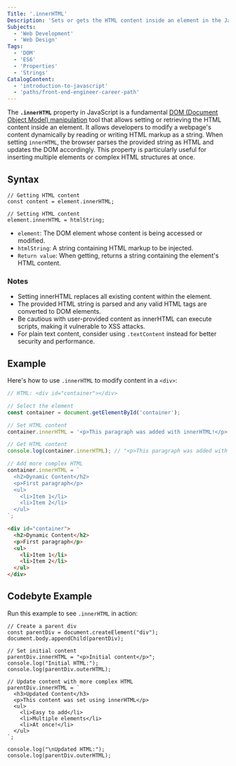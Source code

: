 ```yaml
---
Title: '.innerHTML'
Description: 'Sets or gets the HTML content inside an element in the JavaScript DOM.'
Subjects:
  - 'Web Development'
  - 'Web Design'
Tags:
  - 'DOM'
  - 'ES6'
  - 'Properties'
  - 'Strings'
CatalogContent:
  - 'introduction-to-javascript'
  - 'paths/front-end-engineer-career-path'
---
```


The **`.innerHTML`** property in JavaScript is a fundamental [DOM (Document Object Model) manipulation](https://www.codecademy.com/resources/docs/javascript/dom-manipulation) tool that allows setting or retrieving the HTML content inside an element. It allows developers to modify a webpage's content dynamically by reading or writing HTML markup as a string. When setting `innerHTML`, the browser parses the provided string as HTML and updates the DOM accordingly. This property is particularly useful for inserting multiple elements or complex HTML structures at once.

## Syntax

```pseudo
// Getting HTML content
const content = element.innerHTML;

// Setting HTML content
element.innerHTML = htmlString;
```

- `element`: The DOM element whose content is being accessed or modified.
- `htmlString`: A string containing HTML markup to be injected.
- `Return value`: When getting, returns a string containing the element's HTML content.

### Notes

- Setting innerHTML replaces all existing content within the element.
- The provided HTML string is parsed and any valid HTML tags are converted to DOM elements.
- Be cautious with user-provided content as innerHTML can execute scripts, making it vulnerable to XSS attacks.
- For plain text content, consider using `.textContent` instead for better security and performance.

## Example

Here's how to use `.innerHTML` to modify content in a `<div>`:

```javascript
// HTML: <div id="container"></div>

// Select the element
const container = document.getElementById('container');

// Set HTML content
container.innerHTML = '<p>This paragraph was added with innerHTML!</p>';

// Get HTML content
console.log(container.innerHTML); // "<p>This paragraph was added with innerHTML!</p>"

// Add more complex HTML
container.innerHTML = `
  <h2>Dynamic Content</h2>
  <p>First paragraph</p>
  <ul>
    <li>Item 1</li>
    <li>Item 2</li>
  </ul>
`;
```

```html
<div id="container">
  <h2>Dynamic Content</h2>
  <p>First paragraph</p>
  <ul>
    <li>Item 1</li>
    <li>Item 2</li>
  </ul>
</div>
```

## Codebyte Example

Run this example to see `.innerHTML` in action:

```codebyte/js
// Create a parent div
const parentDiv = document.createElement("div");
document.body.appendChild(parentDiv);

// Set initial content
parentDiv.innerHTML = "<p>Initial content</p>";
console.log("Initial HTML:");
console.log(parentDiv.outerHTML);

// Update content with more complex HTML
parentDiv.innerHTML = `
  <h3>Updated Content</h3>
  <p>This content was set using innerHTML</p>
  <ul>
    <li>Easy to add</li>
    <li>Multiple elements</li>
    <li>At once!</li>
  </ul>
`;

console.log("\nUpdated HTML:");
console.log(parentDiv.outerHTML);
```

